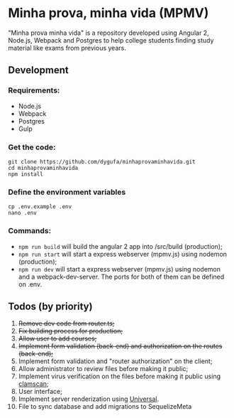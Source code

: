 # Minha prova, minha vida (MPMV)

"Minha prova minha vida" is a repository developed using Angular 2, Node.js, Webpack and Postgres to help college students finding study material like exams from previous years.

## Development

### Requirements:

* Node.js
* Webpack
* Postgres
* Gulp

### Get the code:
```
git clone https://github.com/dygufa/minhaprovaminhavida.git
cd minhaprovaminhavida
npm install
```

### Define the environment variables
```
cp .env.example .env
nano .env
```

### Commands:

- `npm run build` will build the angular 2 app into /src/build (production);
- `npm run start` will start a express webserver (mpmv.js) using nodemon (production);
- `npm run dev` will start a express webserver (mpmv.js) using nodemon and a webpack-dev-server. The ports for both of them can be defined on .env.

## Todos (by priority)

1. ~~Remove dev code from router.ts;~~
2. ~~Fix building process for production;~~
3. ~~Allow user to add courses;~~
4. ~~Implement form validation (back-end) and authorization on the routes (back-end);~~
5. Implement form validation and "router authorization" on the client;
6. Allow administrator to review files before making it public;
7. Implement virus verification on the files before making it public using [clamscan](https://www.npmjs.com/package/clamscan);
8. User interface;
9. Implement server renderization using [Universal](https://universal.angular.io/).
10. File to sync database and add migrations to SequelizeMeta

